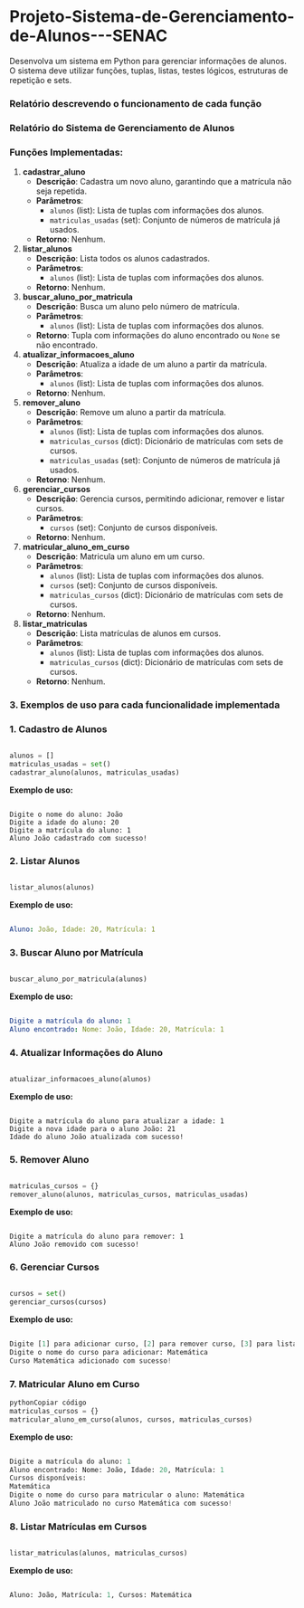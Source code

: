# Projeto-Sistema-de-Gerenciamento-de-Alunos---SENAC
Desenvolva um sistema em Python para gerenciar informações de alunos. O sistema deve utilizar funções, tuplas, listas, testes lógicos, estruturas de repetição e sets.
### Relatório descrevendo o funcionamento de cada função

### Relatório do Sistema de Gerenciamento de Alunos

### Funções Implementadas:

1. **cadastrar_aluno**
    - **Descrição**: Cadastra um novo aluno, garantindo que a matrícula não seja repetida.
    - **Parâmetros**:
        - `alunos` (list): Lista de tuplas com informações dos alunos.
        - `matriculas_usadas` (set): Conjunto de números de matrícula já usados.
    - **Retorno**: Nenhum.
2. **listar_alunos**
    - **Descrição**: Lista todos os alunos cadastrados.
    - **Parâmetros**:
        - `alunos` (list): Lista de tuplas com informações dos alunos.
    - **Retorno**: Nenhum.
3. **buscar_aluno_por_matricula**
    - **Descrição**: Busca um aluno pelo número de matrícula.
    - **Parâmetros**:
        - `alunos` (list): Lista de tuplas com informações dos alunos.
    - **Retorno**: Tupla com informações do aluno encontrado ou `None` se não encontrado.
4. **atualizar_informacoes_aluno**
    - **Descrição**: Atualiza a idade de um aluno a partir da matrícula.
    - **Parâmetros**:
        - `alunos` (list): Lista de tuplas com informações dos alunos.
    - **Retorno**: Nenhum.
5. **remover_aluno**
    - **Descrição**: Remove um aluno a partir da matrícula.
    - **Parâmetros**:
        - `alunos` (list): Lista de tuplas com informações dos alunos.
        - `matriculas_cursos` (dict): Dicionário de matrículas com sets de cursos.
        - `matriculas_usadas` (set): Conjunto de números de matrícula já usados.
    - **Retorno**: Nenhum.
6. **gerenciar_cursos**
    - **Descrição**: Gerencia cursos, permitindo adicionar, remover e listar cursos.
    - **Parâmetros**:
        - `cursos` (set): Conjunto de cursos disponíveis.
    - **Retorno**: Nenhum.
7. **matricular_aluno_em_curso**
    - **Descrição**: Matricula um aluno em um curso.
    - **Parâmetros**:
        - `alunos` (list): Lista de tuplas com informações dos alunos.
        - `cursos` (set): Conjunto de cursos disponíveis.
        - `matriculas_cursos` (dict): Dicionário de matrículas com sets de cursos.
    - **Retorno**: Nenhum.
8. **listar_matriculas**
    - **Descrição**: Lista matrículas de alunos em cursos.
    - **Parâmetros**:
        - `alunos` (list): Lista de tuplas com informações dos alunos.
        - `matriculas_cursos` (dict): Dicionário de matrículas com sets de cursos.
    - **Retorno**: Nenhum.

### 3. Exemplos de uso para cada funcionalidade implementada

### 1. Cadastro de Alunos

```python

alunos = []
matriculas_usadas = set()
cadastrar_aluno(alunos, matriculas_usadas)

```

**Exemplo de uso:**

```arduino

Digite o nome do aluno: João
Digite a idade do aluno: 20
Digite a matrícula do aluno: 1
Aluno João cadastrado com sucesso!

```

### 2. Listar Alunos

```python

listar_alunos(alunos)

```

**Exemplo de uso:**

```yaml

Aluno: João, Idade: 20, Matrícula: 1

```

### 3. Buscar Aluno por Matrícula

```python

buscar_aluno_por_matricula(alunos)

```

**Exemplo de uso:**

```yaml

Digite a matrícula do aluno: 1
Aluno encontrado: Nome: João, Idade: 20, Matrícula: 1

```

### 4. Atualizar Informações do Aluno

```python

atualizar_informacoes_aluno(alunos)

```

**Exemplo de uso:**

```less

Digite a matrícula do aluno para atualizar a idade: 1
Digite a nova idade para o aluno João: 21
Idade do aluno João atualizada com sucesso!

```

### 5. Remover Aluno

```python

matriculas_cursos = {}
remover_aluno(alunos, matriculas_cursos, matriculas_usadas)

```

**Exemplo de uso:**

```arduino

Digite a matrícula do aluno para remover: 1
Aluno João removido com sucesso!

```

### 6. Gerenciar Cursos

```python

cursos = set()
gerenciar_cursos(cursos)

```

**Exemplo de uso:**

```python

Digite [1] para adicionar curso, [2] para remover curso, [3] para listar cursos, [0] para sair: 1
Digite o nome do curso para adicionar: Matemática
Curso Matemática adicionado com sucesso!

```

### 7. Matricular Aluno em Curso

```python
pythonCopiar código
matriculas_cursos = {}
matricular_aluno_em_curso(alunos, cursos, matriculas_cursos)

```

**Exemplo de uso:**

```python

Digite a matrícula do aluno: 1
Aluno encontrado: Nome: João, Idade: 20, Matrícula: 1
Cursos disponíveis:
Matemática
Digite o nome do curso para matricular o aluno: Matemática
Aluno João matriculado no curso Matemática com sucesso!

```

### 8. Listar Matrículas em Cursos

```python

listar_matriculas(alunos, matriculas_cursos)

```

**Exemplo de uso:**

```python

Aluno: João, Matrícula: 1, Cursos: Matemática
